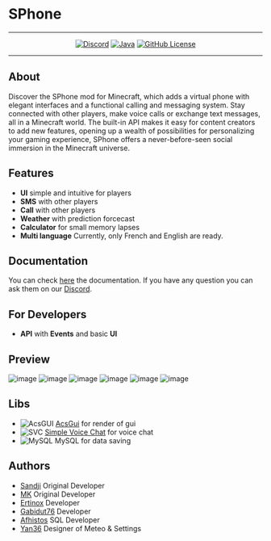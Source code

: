 
# SPhone


----
<p align="center">
<a href="#"><img src="https://cdn.rawgit.com/aleen42/badges/master/src/discord.svg" alt="Discord"></a>
  <a href="#"><img src="https://cdn.rawgit.com/aleen42/badges/master/src/java.svg" alt="Java"></a>
  <a href="#"><img src="https://img.shields.io/badge/license-MIT-blue.svg" alt="GitHub License"></a>
</p>

----
## About
Discover the SPhone mod for Minecraft, which adds a virtual phone with elegant interfaces 
and a functional calling and messaging system. Stay connected with other players, make 
voice calls or exchange text messages, all in a Minecraft world. The built-in API makes 
it easy for content creators to add new features, opening up a wealth of possibilities 
for personalizing your gaming experience, SPhone offers a never-before-seen social 
immersion in the Minecraft universe.

## Features
- **UI** simple and intuitive for players
- **SMS** with other players
- **Call** with other players
- **Weather** with prediction forcecast
- **Calculator** for small memory lapses
- **Multi language** Currently, only French and English are ready.

## Documentation

You can check [here](https://github.com/Florent-Marc/SPhone/wiki) the documentation. If you have any question you can ask them on our [Discord](https://discord.gg/R7FftKwERq).

## For Developers
- **API** with **Events** and basic **UI**

## Preview
  ![image](https://cdn.discordapp.com/attachments/1133901552483049562/1134220428219527168/image.png)
  ![image](https://cdn.discordapp.com/attachments/1133901552483049562/1134140238739030076/image.png)
  ![image](https://cdn.discordapp.com/attachments/1133901552483049562/1134220104624783370/image.png)
  ![image](https://cdn.discordapp.com/attachments/1133901552483049562/1134220602119561319/image.png)
  ![image](https://media.discordapp.net/attachments/1133901552483049562/1134520212079792158/image.png)
  ![image](https://media.discordapp.net/attachments/1133901552483049562/1134544679623462912/image.png)

## Libs
- ![AcsGUI](https://avatars.githubusercontent.com/u/20112572?s=20&v=4) [AcsGui](https://discord.gg/DsaDZsHfjk) for render of gui
- ![SVC](https://cdn.discordapp.com/attachments/1133059122858827851/1134535127586844743/image.png) [Simple Voice Chat](https://www.curseforge.com/minecraft/mc-mods/simple-voice-chat) for voice chat
- ![MySQL](https://img.shields.io/badge/mysql-%2300f.svg?style=for-the-badge&logo=mysql&logoColor=white) MySQL for data saving
## Authors
- [Sandji](https://github.com/SandjiGit) Original Developer
- [MK](https://github.com/Florent-Marc) Original Developer
- [Ertinox](https://github.com/Ertinox45) Developer
- [Gabidut76](https://github.com/gabidut) Developer
- [Afhistos](https://github.com/afhistos) SQL Developer
- [Yan36](https://github.com/yan36) Designer of Meteo & Settings
